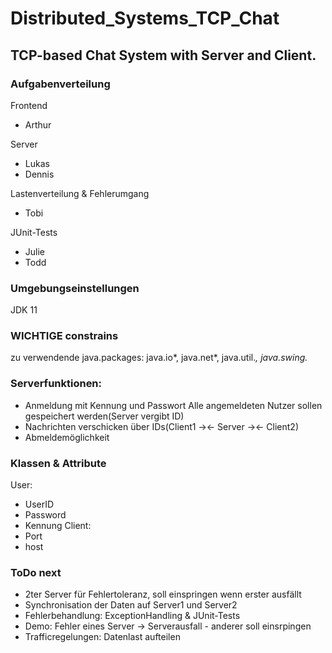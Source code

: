 # Distributed_Systems_TCP_Chat
## TCP-based Chat System with Server and Client.

### Aufgabenverteilung
Frontend
- Arthur

Server
- Lukas
- Dennis

Lastenverteilung & Fehlerumgang
- Tobi

JUnit-Tests
- Julie
- Todd

### Umgebungseinstellungen
JDK 11
### WICHTIGE constrains
zu verwendende java.packages: java.io*, java.net*, java.util.*, java.swing.*
### Serverfunktionen:
- Anmeldung mit Kennung und Passwort
Alle angemeldeten Nutzer sollen gespeichert werden(Server vergibt ID)
- Nachrichten verschicken über IDs(Client1 -><- Server -><- Client2)
- Abmeldemöglichkeit



### Klassen & Attribute
User:
- UserID
- Password
- Kennung
Client:
- Port
- host

### ToDo next
- 2ter Server für Fehlertoleranz, soll einspringen wenn erster ausfällt
- Synchronisation der Daten auf Server1 und Server2
- Fehlerbehandlung: ExceptionHandling & JUnit-Tests
- Demo: Fehler eines Server -> Serverausfall - anderer soll einsrpingen
- Trafficregelungen: Datenlast aufteilen
